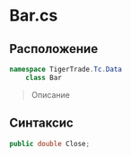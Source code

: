 
# Bar.cs
## Расположение
```csharp
namespace TigerTrade.Tc.Data  
    class Bar
```

> Описание

## Синтаксис
```csharp
public double Close;
```
